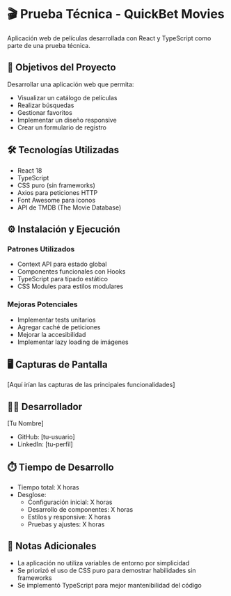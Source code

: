 # 🎬 Prueba Técnica - QuickBet Movies

Aplicación web de películas desarrollada con React y TypeScript como parte de una prueba técnica.

## 🎯 Objetivos del Proyecto

Desarrollar una aplicación web que permita:
- Visualizar un catálogo de películas
- Realizar búsquedas
- Gestionar favoritos
- Implementar un diseño responsive
- Crear un formulario de registro

## 🛠️ Tecnologías Utilizadas

- React 18
- TypeScript
- CSS puro (sin frameworks)
- Axios para peticiones HTTP
- Font Awesome para iconos
- API de TMDB (The Movie Database)

## ⚙️ Instalación y Ejecución

### Patrones Utilizados
- Context API para estado global
- Componentes funcionales con Hooks
- TypeScript para tipado estático
- CSS Modules para estilos modulares

### Mejoras Potenciales
- Implementar tests unitarios
- Agregar caché de peticiones
- Mejorar la accesibilidad
- Implementar lazy loading de imágenes

## 🖥️ Capturas de Pantalla

[Aquí irían las capturas de las principales funcionalidades]

## 👨‍💻 Desarrollador

[Tu Nombre]
- GitHub: [tu-usuario]
- LinkedIn: [tu-perfil]

## ⏱️ Tiempo de Desarrollo

- Tiempo total: X horas
- Desglose:
  - Configuración inicial: X horas
  - Desarrollo de componentes: X horas
  - Estilos y responsive: X horas
  - Pruebas y ajustes: X horas

## 📝 Notas Adicionales

- La aplicación no utiliza variables de entorno por simplicidad
- Se priorizó el uso de CSS puro para demostrar habilidades sin frameworks
- Se implementó TypeScript para mejor mantenibilidad del código
